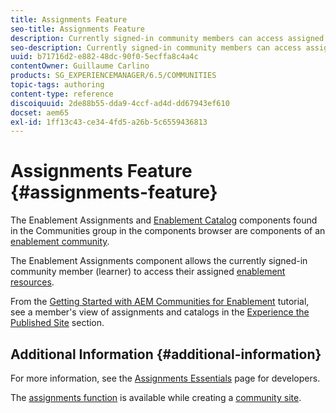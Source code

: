 ```yaml
---
title: Assignments Feature
seo-title: Assignments Feature
description: Currently signed-in community members can access assigned enablement resources
seo-description: Currently signed-in community members can access assigned enablement resources
uuid: b71716d2-e882-48dc-90f0-5ecffa8c4a4c
contentOwner: Guillaume Carlino
products: SG_EXPERIENCEMANAGER/6.5/COMMUNITIES
topic-tags: authoring
content-type: reference
discoiquuid: 2de88b55-dda9-4ccf-ad4d-dd67943ef610
docset: aem65
exl-id: 1ff13c43-ce34-4fd5-a26b-5c6559436813
---
```

# Assignments Feature {#assignments-feature}

The Enablement Assignments and [Enablement Catalog](/help/communities/catalog.md) components found in the Communities group in the components browser are components of an [enablement community](/help/communities/overview.md#enablement-community).

The Enablement Assignments component allows the currently signed-in community member (learner) to access their assigned [enablement resources](/help/communities/resources.md).

From the [Getting Started with AEM Communities for Enablement](/help/communities/getting-started-enablement.md) tutorial, see a member's view of assignments and catalogs in the [Experience the Published Site](/help/communities/enablement-published-site.md) section.

## Additional Information {#additional-information}

For more information, see the [Assignments Essentials](/help/communities/essentials-assignments.md) page for developers.

The [assignments function](/help/communities/functions.md#assignments-function) is available while creating a [community site](/help/communities/sites-console.md).
